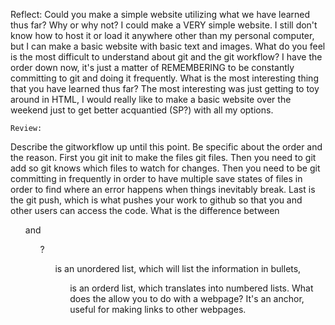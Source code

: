 Reflect:
Could you make a simple website utilizing what we have learned thus far? Why or
 why not? I could make a VERY simple website. I still don't know how to host it
  or load it anywhere other than my personal computer, but I can make a basic
  website with basic text and images. What do you feel is the most difficult
  to understand about git and the git workflow? I have the order down now,
   it's just a matter of REMEMBERING to be constantly committing to git and
   doing it frequently. What is the most interesting thing that you have learned
    thus far? The most interesting was just getting to toy around in HTML,
    I would really like to make a basic website over the weekend just to get
    better acquantied (SP?) with all my options.

    Review:

  Describe the gitworkflow up until this point. Be specific about the order and
   the reason. First you git init to make the files git files. Then you need to
    git add so git knows which files to watch for changes. Then you need to be
    git committing in frequently in order to have multiple save states of files
    in order to find where an error happens when things inevitably break. Last
    is the git push, which is what pushes your work to github so that you and
    other users can access the code. What is the difference between <ul> and
    <ol>? <ul> is an unordered list, which will list the information in bullets,
     <ol> is an orderd list, which translates into numbered lists. What does
     the <a> allow you to do with a webpage? It's an anchor, useful for making
     links to other webpages.


